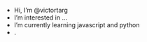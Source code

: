 - Hi, I’m @victortarg
- I’m interested in ...
- I’m currently learning javascript and python
- .

<!---
victortarg/victortarg is a ✨ special ✨ repository because its `README.md` (this file) appears on your GitHub profile.
You can click the Preview link to take a look at your changes.
--->

